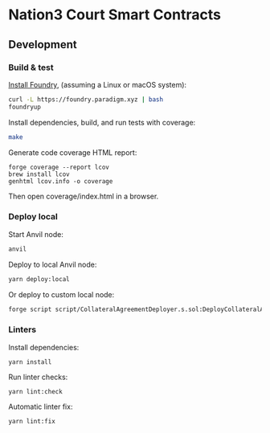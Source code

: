# Nation3 Court Smart Contracts

## Development

### Build & test

[Install Foundry](https://book.getfoundry.sh/getting-started/installation.html), (assuming a Linux or macOS system):
```bash
curl -L https://foundry.paradigm.xyz | bash
foundryup
```

Install dependencies, build, and run tests with coverage:

```bash
make
```

Generate code coverage HTML report:
```
forge coverage --report lcov
brew install lcov
genhtml lcov.info -o coverage
```
Then open coverage/index.html in a browser.

### Deploy local

Start Anvil node:
```bash
anvil
```

Deploy to local Anvil node:
```bash
yarn deploy:local
```

Or deploy to custom local node:
```bash
forge script script/CollateralAgreementDeployer.s.sol:DeployCollateralAgreement --rpc-url ${RPC_URL} --private-key ${PRIVATE_KEY} --broadcast
```

### Linters

Install dependencies:
```
yarn install
```

Run linter checks:
```
yarn lint:check
```

Automatic linter fix:
```
yarn lint:fix
```
